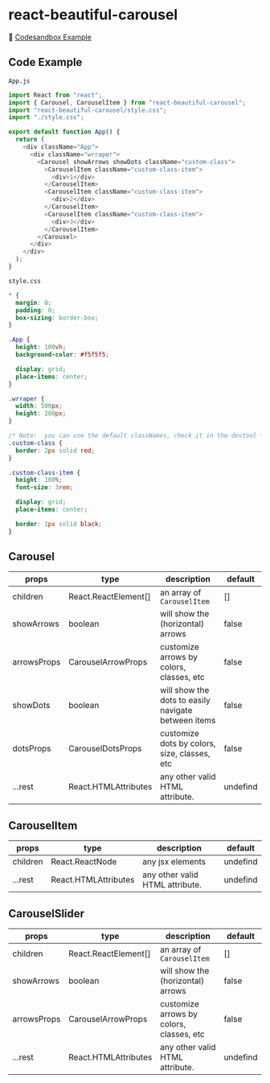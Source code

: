 # react-beautiful-carousel

🔗 [Codesandbox Example](https://codesandbox.io/s/vigorous-smoke-90k9er?file=/src/App.js)

## Code Example

`App.js`

```js
import React from "react";
import { Carousel, CarouselItem } from "react-beautiful-carousel";
import "react-beautiful-carousel/style.css";
import "./style.css";

export default function App() {
  return (
    <div className="App">
      <div className="wrraper">
        <Carousel showArrows showDots className="custom-class">
          <CarouselItem className="custom-class-item">
            <div>1</div>
          </CarouselItem>
          <CarouselItem className="custom-class-item">
            <div>2</div>
          </CarouselItem>
          <CarouselItem className="custom-class-item">
            <div>3</div>
          </CarouselItem>
        </Carousel>
      </div>
    </div>
  );
}
```

`style.css`

```css
* {
  margin: 0;
  padding: 0;
  box-sizing: border-box;
}

.App {
  height: 100vh;
  background-color: #f5f5f5;

  display: grid;
  place-items: center;
}

.wrraper {
  width: 500px;
  height: 200px;
}

/* Note:  you can use the default classNames, check it in the devtool */
.custom-class {
  border: 2px solid red;
}

.custom-class-item {
  height: 100%;
  font-size: 3rem;

  display: grid;
  place-items: center;

  border: 1px solid black;
}
```

## Carousel

| **props**   | **type**                          | **description**                                     | **default** |
| ----------- | --------------------------------- | --------------------------------------------------- | ----------- |
| children    | React.ReactElement[]              | an array of `CarouselItem`                          | []          |
| showArrows  | boolean                           | will show the (horizontal) arrows                   | false       |
| arrowsProps | CarouselArrowProps                | customize arrows by colors, classes, etc            | false       |
| showDots    | boolean                           | will show the dots to easily navigate between items | false       |
| dotsProps   | CarouselDotsProps                 | customize dots by colors, size, classes, etc        | false       |
| ...rest     | React.HTMLAttributes<HTMLElement> | any other valid HTML attribute.                     | undefind    |

## CarouselItem

| **props** | **type**                          | **description**                 | **default** |
| --------- | --------------------------------- | ------------------------------- | ----------- |
| children  | React.ReactNode                   | any jsx elements                | undefind    |
| ...rest   | React.HTMLAttributes<HTMLElement> | any other valid HTML attribute. | undefind    |

## CarouselSlider

| **props**   | **type**                          | **description**                          | **default** |
| ----------- | --------------------------------- | ---------------------------------------- | ----------- |
| children    | React.ReactElement[]              | an array of `CarouselItem`               | []          |
| showArrows  | boolean                           | will show the (horizontal) arrows        | false       |
| arrowsProps | CarouselArrowProps                | customize arrows by colors, classes, etc | false       |
| ...rest     | React.HTMLAttributes<HTMLElement> | any other valid HTML attribute.          | undefind    |
